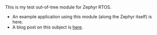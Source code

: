 This is my test out-of-tree module for Zephyr RTOS. 
* An example application using this module (along the Zephyr itself) is here.
* A blog post on this subject is [here](https://iwasz.pl/electronics/2021-06-18-out-of-tree-zephyr-module.md/).